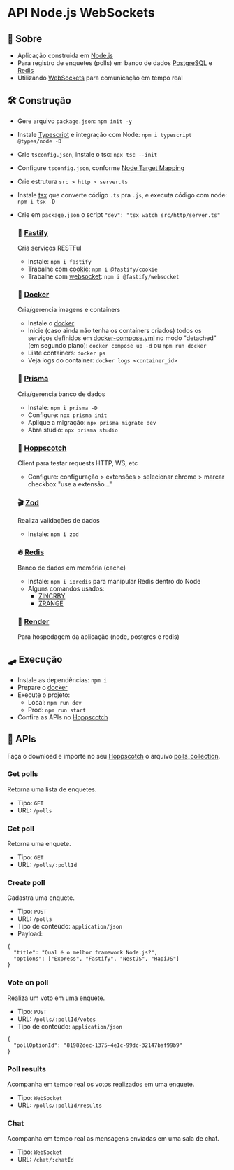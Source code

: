 # API Node.js WebSockets

## 🚧 Sobre

- Aplicação construida em [Node.js](https://nodejs.org/en)
- Para registro de enquetes (polls) em banco de dados [PostgreSQL](https://www.postgresql.org/) e [Redis](https://redis.io)
- Utilizando [WebSockets](https://developer.mozilla.org/pt-BR/docs/Web/API/WebSockets_API) para comunicação em tempo real

## 🛠️ Construção

- Gere arquivo `package.json`: `npm init -y`

- Instale [Typescript](https://www.typescriptlang.org/) e integração com Node: `npm i typescript @types/node -D`

- Crie `tsconfig.json`, instale o tsc: `npx tsc --init`

- Configure `tsconfig.json`, conforme [Node Target Mapping](https://github.com/microsoft/TypeScript/wiki/Node-Target-Mapping)

- Crie estrutura `src > http > server.ts`

- Instale [tsx](https://www.npmjs.com/package/tsx) que converte código `.ts` pra `.js`, e executa código com node: `npm i tsx -D`

- Crie em `package.json` o script `"dev": "tsx watch src/http/server.ts"`

  ### 🎯 [Fastify](https://fastify.dev/)

  Cria serviços RESTFul

  - Instale: `npm i fastify`
  - Trabalhe com [cookie](https://github.com/fastify/fastify-cookie?tab=readme-ov-file#example): `npm i @fastify/cookie`
  - Trabalhe com [websocket](https://github.com/fastify/fastify-websocket?tab=readme-ov-file#usage): `npm i @fastify/websocket`

  ### 🐳 [Docker](https://www.docker.com/)

  Cria/gerencia imagens e containers

  - Instale o [docker](https://docs.docker.com/engine/install/)
  - Inicie (caso ainda não tenha os containers criados) todos os serviços definidos em [docker-compose.yml](./docker-compose.yml) no modo "detached" (em segundo plano): `docker compose up -d` ou `npm run docker`
  - Liste containers: `docker ps`
  - Veja logs do container: `docker logs <container_id>`

  ### 💾 [Prisma](https://www.npmjs.com/package/prisma)

  Cria/gerencia banco de dados

  - Instale: `npm i prisma -D`
  - Configure: `npx prisma init`
  - Aplique a migração: `npx prisma migrate dev`
  - Abra studio: `npx prisma studio`

  ### 🔌 [Hoppscotch](https://hoppscotch.io/)

  Client para testar requests HTTP, WS, etc

  - Configure: configuração > extensões > selecionar chrome > marcar checkbox "use a extensão..."

  ### 🎬 [Zod](https://www.npmjs.com/package/zod)

  Realiza validações de dados

  - Instale: `npm i zod`

  ### 🔥 [Redis](https://www.npmjs.com/package/ioredis)

  Banco de dados em memória (cache)

  - Instale: `npm i ioredis` para manipular Redis dentro do Node
  - Alguns comandos usados:
    - [ZINCRBY](https://redis.io/commands/zincrby/)
    - [ZRANGE](https://redis.io/commands/zrange/)

  ### 👜 [Render](https://dashboard.render.com/)

  Para hospedagem da aplicação (node, postgres e redis)

## 🛹 Execução

- Instale as dependências: `npm i`
- Prepare o [docker](#🐳-docker)
- Execute o projeto:
  - Local: `npm run dev`
  - Prod: `npm run start`
- Confira as APIs no [Hoppscotch](#🔌-hoppscotch)

## 🚀 APIs

Faça o download e importe no seu [Hoppscotch](#🔌-hoppscotch) o arquivo [polls_collection](./assets/polls_collection.json).

### Get polls

Retorna uma lista de enquetes.

- Tipo: `GET`
- URL: `/polls`

### Get poll

Retorna uma enquete.

- Tipo: `GET`
- URL: `/polls/:pollId`

### Create poll

Cadastra uma enquete.

- Tipo: `POST`
- URL: `/polls`
- Tipo de conteúdo: `application/json`
- Payload:

```
{
  "title": "Qual é o melhor framework Node.js?",
  "options": ["Express", "Fastify", "NestJS", "HapiJS"]
}
```

### Vote on poll

Realiza um voto em uma enquete.

- Tipo: `POST`
- URL: `/polls/:pollId/votes`
- Tipo de conteúdo: `application/json`

```
{
  "pollOptionId": "81982dec-1375-4e1c-99dc-32147baf99b9"
}
```

### Poll results

Acompanha em tempo real os votos realizados em uma enquete.

- Tipo: `WebSocket`
- URL: `/polls/:pollId/results`

### Chat

Acompanha em tempo real as mensagens enviadas em uma sala de chat.

- Tipo: `WebSocket`
- URL: `/chat/:chatId`

